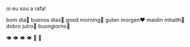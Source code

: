 oi eu sou a rafa!

bom dia💛
buenos dias🧡
good morning💙
guten morgen❤️
maidin mhaith🤍
dobro jutro🩷
buongiorno💚

  👁️ 👁️      👁️ 👁️
    👅         🫦
